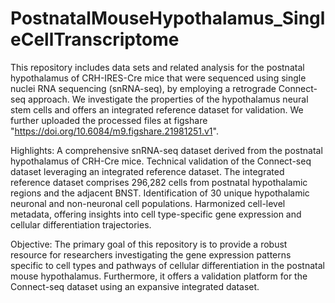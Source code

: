 # PostnatalMouseHypothalamus_SingleCellTranscriptome
This repository includes data sets and related analysis for the postnatal hypothalamus of CRH-IRES-Cre mice that were sequenced using single nuclei RNA sequencing (snRNA-seq), by employing a retrograde Connect-seq approach. We investigate the properties of the hypothalamus neural stem cells and offers an integrated reference dataset for validation. We further uploaded the processed files at figshare "https://doi.org/10.6084/m9.figshare.21981251.v1". 

Highlights:
A comprehensive snRNA-seq dataset derived from the postnatal hypothalamus of CRH-Cre mice.
Technical validation of the Connect-seq dataset leveraging an integrated reference dataset.
The integrated reference dataset comprises 296,282 cells from postnatal hypothalamic regions and the adjacent BNST.
Identification of 30 unique hypothalamic neuronal and non-neuronal cell populations.
Harmonized cell-level metadata, offering insights into cell type-specific gene expression and cellular differentiation trajectories.

Objective:
The primary goal of this repository is to provide a robust resource for researchers investigating the gene expression patterns specific to cell types and pathways of cellular differentiation in the postnatal mouse hypothalamus. Furthermore, it offers a validation platform for the Connect-seq dataset using an expansive integrated dataset.
